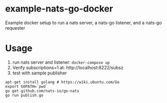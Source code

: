 # example-nats-go-docker
Example docker setup to run a nats server, a nats-go listener, and a nats-go requester

# Usage
1. run nats server and listener: `docker-compose up`
2. Verify subscriptions=1 at: http://localhost:8222/subsz
3. test with sample publisher
```
apt-get install golang # https://wiki.ubuntu.com/Go
export GOPATH=`pwd`
go get github.com/nats-io/go-nats
go run publish.go
```

